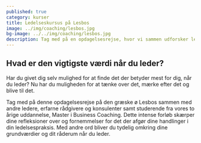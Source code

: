 ```yaml
---
published: true
category: kurser
title: Ledelseskursus på Lesbos
image: ../img/coaching/lesbos.jpg
bg-image: ../../img/coaching/lesbos.jpg
description: Tag med på en opdagelsesrejse, hvor vi sammen udforsker ledelseskunsten og finder ind til de vigtigste værdier i det at lede sig selv og fællesskabet.
---
```


## Hvad er den vigtigste værdi når du leder?

Har du givet dig selv mulighed for at finde det der betyder mest for dig, når du leder? Nu har du muligheden for at tænke over det, mærke efter det og blive til det.

Tag med på denne opdagelsesrejse på den græske ø Lesbos sammen med andre ledere, erfarne rådgivere og konsulenter samt studerende fra vores to årige uddannelse, Master i Business Coaching.
Dette intense forløb skærper dine refleksioner over og fornemmelser for det der afgør dine handlinger i din ledelsespraksis. Med andre ord bliver du tydelig omkring dine grundværdier og dit råderum når du leder.
